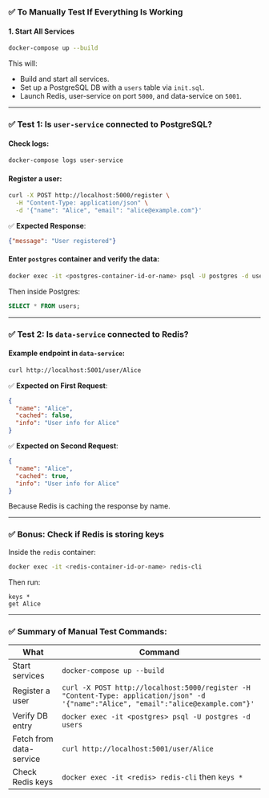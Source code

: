 ### ✅ To Manually Test If Everything Is Working

#### 1. **Start All Services**

```bash
docker-compose up --build
```

This will:

* Build and start all services.
* Set up a PostgreSQL DB with a `users` table via `init.sql`.
* Launch Redis, user-service on port `5000`, and data-service on `5001`.

---

### ✅ Test 1: Is `user-service` connected to PostgreSQL?

#### Check logs:

```bash
docker-compose logs user-service
```

#### Register a user:

```bash
curl -X POST http://localhost:5000/register \
  -H "Content-Type: application/json" \
  -d '{"name": "Alice", "email": "alice@example.com"}'
```

✅ **Expected Response**:

```json
{"message": "User registered"}
```

#### Enter `postgres` container and verify the data:

```bash
docker exec -it <postgres-container-id-or-name> psql -U postgres -d users
```

Then inside Postgres:

```sql
SELECT * FROM users;
```

---

### ✅ Test 2: Is `data-service` connected to Redis?

#### Example endpoint in `data-service`:

```bash
curl http://localhost:5001/user/Alice
```

✅ **Expected on First Request**:

```json
{
  "name": "Alice",
  "cached": false,
  "info": "User info for Alice"
}
```

✅ **Expected on Second Request**:

```json
{
  "name": "Alice",
  "cached": true,
  "info": "User info for Alice"
}
```

Because Redis is caching the response by name.

---

### ✅ Bonus: Check if Redis is storing keys

Inside the `redis` container:

```bash
docker exec -it <redis-container-id-or-name> redis-cli
```

Then run:

```redis
keys *
get Alice
```

---

### ✅ Summary of Manual Test Commands:

| What                    | Command                                                                                                                              |
| ----------------------- | ------------------------------------------------------------------------------------------------------------------------------------ |
| Start services          | `docker-compose up --build`                                                                                                          |
| Register a user         | `curl -X POST http://localhost:5000/register -H "Content-Type: application/json" -d '{"name":"Alice", "email":"alice@example.com"}'` |
| Verify DB entry         | `docker exec -it <postgres> psql -U postgres -d users`                                                                               |
| Fetch from data-service | `curl http://localhost:5001/user/Alice`                                                                                              |
| Check Redis keys        | `docker exec -it <redis> redis-cli` then `keys *`                                                                                    |